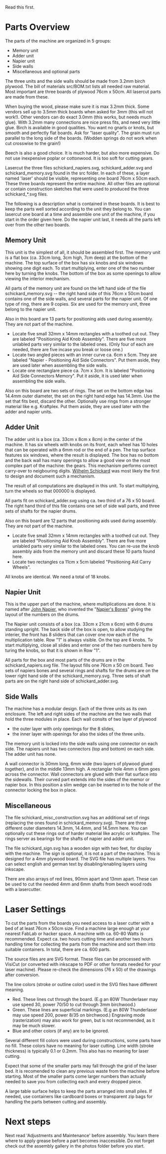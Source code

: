 Read this first.

Parts Overview
==============

The parts of the machine are organized in 5 groups:

* Memory unit
* Adder unit
* Napier unit
* Side walls
* Miscellaneous and optional parts

The three units and the side walls should be made from 3.2mm birch plywood.
The bill of materials src/BOM.txt lists all needed raw material.
Most important are three boards of plywood 76cm x 50cm. All lasercut parts are made from these.

When buying the wood, please make sure it is max 3.2mm thick. Some vendors sell up to 3.5mm thick boards when asked for 3mm (this will not work!). Other vendors can do exact 3.0mm (this works, but needs much glue). With 3.2mm many connections are nice press fits, and need very little glue.
Birch is available in good qualities. You want no gnarls or knots, but smooth and perfectly flat boards.
Ask for "laser quality". The grain must run parallel to the long side of the boards. (Wodden springs do not work when cut crosswise to the grain!)

Beech is also a good choice. It is much harder, but also more expensive.
Do not use inexpensive poplar or cottonwood. It is too soft for cutting gears.

Lasercut the three files schickard_napiers.svg, schickard_adder.svg and schickard_memory.svg found in the src folder.
In each of these, a layer named 'laser' should be visible, representing one board 76cm x 50cm each. These three boards represent the entire machine. All other files are optional or contain construction sketches that were used to produced the three schickard_*.svg files.

The following is a description what is contained in these boards. It is best to keep the parts well sorted according to the unit they belong to. You can lasercut one board at a time and assemble one unit of the machine, if you start in the order given here. Do the napier unit last, it needs all the parts left over from the other two boards.


Memory Unit
-----------
This unit is the simplest of all, it should be assembled first.
The memory unit is a flat box (ca. 33cm long, 3cm high, 7cm deep) at the bottom of the machine.
The top surface of the box has six knobs and six windows showing one digit each. To start multiplying, enter
one of the two number here by turning the knobs.
The bottom of the box as some openings to allow viewing the interior mechanism.

All parts of the memory unit are found on the left hand side of the file
schickard_memory.svg -- the right hand side of this 76cm x 50cm board contains one of the
side walls, and several parts for the napier unit.
Of one type of ring, there are 9 copies. Six are used for the memory unit, three belong to the napier unit.

Also in this board are 13 parts for positioning aids used during assembly. They are not part of the machine.

 * Locate five small 32mm x 14mm rectangles with a toothed cut out. They are labeled "Positioning Aid Knob Assembly". There are five more unlabled parts very similar to the labeled ones. (Only four of each are needed, there are five incase you break or loose one.)
 * Locate two angled pieces with an inner curve ca. 6cm x 5cm. They are labeled "Napier - Positioning Aid Side Connectors". Put them aside, they are used later when assembling the side walls.
 * Locate one rectanglare piece ca. 7cm x 3cm. It is labeled "Positioning Aid Side Connectors Memory". Put it aside, it is used later when assembling the side walls.

Also on this board are two sets of rings.
The set on the bottom edge has 14.4mm outer diameter, the set on the right hand edge has 14.3mm. Use the set that fits best, discard the other. Optionally use rings from a stronger material like e.g. Kraftplex.
Put them aside, they are used later with the adder and napier units.


Adder Unit
----------
The adder unit is a box (ca. 33cm x 8cm x 8cm) in the center of the machine. It has six wheels with knobs on its front, each wheel has 10 holes that can be operated with a 6mm rod or the end of a pen.
The top surface features six windows, where the result is displayed.
The box has no bottom and the back wall has many openings to allow a good view on the most complex part of the machine: the gears. This mechanism performs correct carry-over to neigbouring digits.
[Wilhelm Schickard](https://en.wikipedia.org/wiki/Wilhelm_Schickard) was most likely the first to design and document such a mechanism.

The result of all computations are displayed in this unit. To start multiplying, turn the wheels so that 000000 is displayed.

All parts fit on schickard_adder.svg using ca. two third of a 76 x 50 board. The right hand third of this file contains one set of side wall parts, and three sets of shafts for the napier drums.

Also on this board are 12 parts that positioning aids used during assembly. They are not part of the machine.

* Locate five small 32mm x 14mm rectangles with a toothed cut out. They are labeled "Positioning Aid Knob Assembly". There are five more unlabled parts very similar to the labeled ones. You can re-use the knob assembly aids from the memory unit and discard these 10 parts found here.
* Locate two rectangles ca 11cm x 5cm labeled "Positioning Aid Carry Wheels".

All knobs are identical. We need a total of 18 knobs.


Napier Unit
-----------
This is the upper part of the machine, where multiplications are done. It is named after [John Napier](https://en.wikipedia.org/wiki/John_Napier "Wikipedia Article on John Napier"), who invented the "[Napier's Bones](https://en.wikipedia.org/wiki/Napier%27s_bones)" giving the layout of the numbers on the drums.

The Napier unit consists of a box (ca. 33cm x 21cm x 6cm) with 6 drums standing upright. The back side of the box is open, to allow studying the interier,
the front has 8 sliders that can cover one row each of the multiplication table. Row "1" is always visible.
On the top are 6 knobs. To start multiplying, close all slides and enter one of the two numbers here by turing the knobs, so that it is shown in Row "1".

All parts for the box and most parts of the drums are in the schickard_napiers.svg file.
The layout fills one 76cm x 50 cm board. Two sets of napiers bones and several rings and shafts for the drums are
on the lower right hand side of the schickard_memory.svg. Three sets of shaft parts are on the right hand side
of schickard_adder.svg.


Side Walls
----------
The machine has a modular design. Each of the three units as its own enclosure. The left and right sides of the
machine are the two walls that hold the three modules in place. Each wall consits of two layer of plywood
 * the outer layer with only openings for the 8 slides,
 * the inner layer with openings for also the sides of the three units.

The memory unit is locked into the side walls using one connector on each side.
The napiers unit has two connectors (top and bottom) on each side.
The adder unit has none.

A wall connector is 30mm long, 6mm wide (two layers of plywood glued together), and in the middle 13mm high.
A rectanglar hole 4mm x 6mm goes across the connector.
Wall connectors are glued with their flat surface into the sidewalls. Their curved part extends into the sides of the memor or napier box. In this position a slim wedge can be inserted in to the hole of the connector locking the box in place.


Miscellaneous
-------------

The file schickard_misc_construction.svg has an additional set of rings (replacing the ones found in schickard_memory.svg). There are three different outer diameters 14.3mm, 14.4mm, and 14.5mm here. You can optionally cut these rings out of harder material like acrylic or kraftplex. The rings server as bearings for the shafts of napier and adder unit.

The file schickard_sign.svg has a wooden sign with two feet, for display with the machine. The sign is optional, it is not a part of the machine. This is designed for a 4mm plywood board. The SVG file has multiple layers. You can
select english and german text by disabling/enabling layers using inkscape.

There are also arrays of red lines, 90mm apart and 13mm apart. These can be used to cut the needed 4mm and 6mm
shafts from beech wood rods with a lasercutter.



Laser Settings
==============
To cut the parts from the boards you need access to a laser cutter with a bed of at least 76cm x 50cm size.
Find a machine large enough at your nearest FabLab or hacker space.
A machine with ca. 60-80 Watts is recommended. Expect ca. two hours cutting time and another two hours handling time
for collecting the parts from the machine and sort them into suitable containers. In total, there are ca. 600 parts.

The source files are are SVG format. These files can be processed with VisiCut (or converted with inkscape to PDF or other formats needed for your laser machine). Please re-check the dimensions (76 x 50) of the drawings after conversion.

The line colors (stroke or outline color) used in the SVG files have different meaning.

 * Red. These lines cut through the board. (E.g an 80W Thunderlaser may use speed 30, power 70/50 to cut through 3mm birchwood.)
 * Green. These lines are superficial markings. (E.g an 80W Thunderlaser may use speed 200, power 8/35 on birchwood.)
   Engraving mode (rasterization) may also work for green, but is not recommended, as it may be much slower.
 * Blue and other colors (if any) are to be ignored.

Several different fill colors were used during constructions, some parts have no fill.
These colors have no meaning for laser cutting.
Line width (stroke thickness) is typically 0.1 or 0.2mm. This also has no meaning for laser cutting.

Expect that some of the smaller parts may fall through the grid of the laser bed. It is recomended to clean any previous waste from the machine before starting. Most of the smaller parts come larger numbers than actually needed to save you from collecting each and every dropped piece.

A large table surface helps to keep the parts arranged into small piles. If needed, use containers like cardboard boxes or transparent zip bags for handling the parts between cutting and assembly.


Next steps
==========
Next read 'Adjustments and Maintenance' before assembly.
You learn there where to apply grease before a part becomes inaccessible.
Do not forget check out the assembly gallery in the photos folder before you start.

